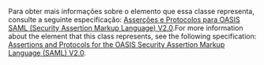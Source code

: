 <span data-ttu-id="0ae43-101">Para obter mais informações sobre o elemento que essa classe representa, consulte a seguinte especificação: [Asserções e Protocolos para OASIS SAML (Security Assertion Markup Language) V2.0](http://docs.oasis-open.org/security/saml/v2.0/saml-core-2.0-os.pdf).</span><span class="sxs-lookup"><span data-stu-id="0ae43-101">For more information about the element that this class represents, see the following specification: [Assertions and Protocols for the OASIS Security Assertion Markup Language (SAML) V2.0](http://docs.oasis-open.org/security/saml/v2.0/saml-core-2.0-os.pdf).</span></span>
